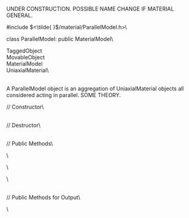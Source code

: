 UNDER CONSTRUCTION. POSSIBLE NAME CHANGE IF MATERIAL GENERAL.

\#include $<\tilde{ }$/material/ParallelModel.h$>$\

class ParallelModel: public MaterialModel\

TaggedObject\
MovableObject\
MaterialModel\
UniaxialMaterial\

\
A ParallelModel object is an aggregation of UniaxialMaterial objects all
considered acting in parallel. SOME THEORY.

// Constructor\

\
// Destructor\

\
// Public Methods\

\

\

\

\
// Public Methods for Output\

\

